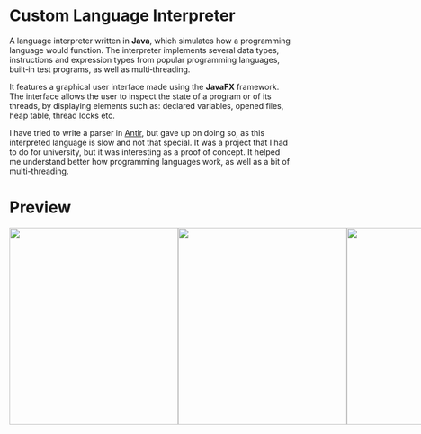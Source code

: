 # Custom Language Interpreter
A language interpreter written in **Java**, which simulates how a programming language would function. The interpreter implements several data types, instructions and expression types from popular programming languages, built‑in test programs,
as well as multi‑threading. 

It features a graphical user interface made using the **JavaFX** framework. The interface allows the user to inspect the state of a program or of its threads, by displaying elements such as: declared variables, opened files, heap table, thread locks etc.

I have tried to write a parser in [Antlr](https://www.antlr.org/), but gave up on doing so, as this interpreted language is slow and not that special. It was a project that I had to do for university, but it was interesting as a proof of concept. It helped me understand better
how programming languages work, as well as a bit of multi-threading.

# Preview
<div style="display: flex;">
  <img height=350 width=300 src="https://github.com/NinthBurn/CustomLangInterpreter/assets/44284307/e55a1528-8efb-4502-b3da-ac5b5097f34d">
  <img height=350 width=300 src="https://github.com/NinthBurn/CustomLangInterpreter/assets/44284307/184a9d3b-dafe-4ce3-8699-14acb036bff0">
  <img height=350 width=300 src="https://github.com/NinthBurn/CustomLangInterpreter/assets/44284307/ced14a0e-d515-4146-bd26-b84967f6bffc">
</div>
